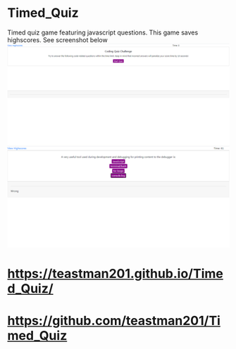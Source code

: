 # Timed_Quiz
Timed quiz game featuring javascript questions. 
This game saves highscores.
See screenshot below
<img src="./Assets/image.png" alt="desktop screenshot of timed quiz game start.">
<img src="./Assets/image_1.png" alt="desktop screenshot of in-game.">
# https://teastman201.github.io/Timed_Quiz/
# https://github.com/teastman201/Timed_Quiz
